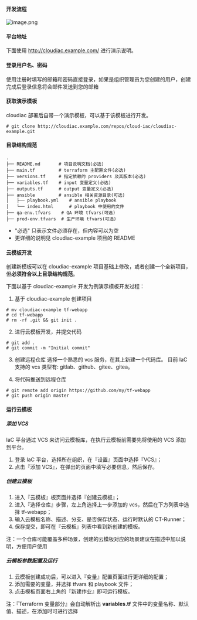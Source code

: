 #### 开发流程

![image.png](/assets/img/iac-template-dev-steps.png)

#### 平台地址
下面使用 http://cloudiac.example.com/ 进行演示说明。

#### 登录用户名、密码
使用注册时填写的邮箱和密码直接登录，如果是组织管理员为您创建的用户，创建完成后登录信息将会邮件发送到您的邮箱

#### 获取演示模板
cloudiac 部署后自带一个演示模板，可以基于该模板进行开发。

```shell
# git clone http://cloudiac.example.com/repos/cloud-iac/cloudiac-example.git
```

#### 目录结构规范
```text
.
├── README.md       # 项目说明文档(必选)
├── main.tf         # terraform 主配置文件(必选)
├── versions.tf     # 指定依赖的 providers 及其版本(必选)
├── variables.tf    # input 变量定义(必选)
├── outputs.tf      # output 变量定义(必选) 
├── ansible         # ansible 相关资源目录(可选)
│   ├── playbook.yml    # ansible playbook
│   └── index.html      # playbook 中使用的文件
├── qa-env.tfvars    # QA 环境 tfvars(可选)
├── prod-env.tfvars  # 生产环境 tfvars(可选)
```

- "必选" 只表示文件必须存在，但内容可以为空
- 更详细的说明见 cloudiac-example 项目的 README

#### 云模板开发
创建新模板可以在 cloudiac-example 项目基础上修改，或者创建一个全新项目，但**必须符合以上目录结构规范**。

下面以基于 cloudiac-example 开发为例演示模板开发过程：

1. 基于 cloudiac-example 创建项目
```shell
# mv cloudiac-example tf-webapp
# cd tf-webapp 
# rm -rf .git && git init .
```

2. 进行云模板开发，并提交代码
```shell
# git add .
# git commit -m "Initial commit"
```

3. 创建远程仓库
选择一个熟悉的 vcs 服务，在其上新建一个代码库。
目前 IaC 支持的 vcs 类型有: gitlab、github、gitee、gitea。

4. 将代码推送到远程仓库
```shell
# git remote add origin https://github.com/my/tf-webapp
# git push origin master
```

#### 运行云模板
##### 添加 VCS
IaC 平台通过 VCS 来访问云模板库，在执行云模板前需要先将使用的 VCS 添加到平台。

1. 登录 IaC 平台，选择所在组织，在『设置』页面中选择『VCS』；
2. 点击『添加 VCS』，在弹出的页面中填写必要信息，然后保存。

##### 创建云模板
1. 进入『云模板』板页面并选择『创建云模板』；
2. 进入『选择仓库』步骤，左上角选择上一步添加的 vcs，然后在下方列表中选择 tf-webapp；
3. 输入云模板名称、描述、分支、是否保存状态、运行时默认的 CT-Runner；
4. 保存提交，即可在『云模板』列表中看到新创建的模板。

注：一个仓库可能覆盖多种场景，创建的云模板对应的场景建议在描述中加以说明，方便用户使用

##### 云模板参数配置及运行
1. 云模板创建成功后，可以进入『变量』配置页面进行更详细的配置； 
2. 添加需要的变量，并选择 tfvars 和 playbook 文件；
3. 点击模板页面右上角的『新建作业』即可运行模板。

注：『Terraform 变量部分』会自动解析出 **variables.tf** 文件中的变量名称、默认值、描述，在添加时可进行选择

